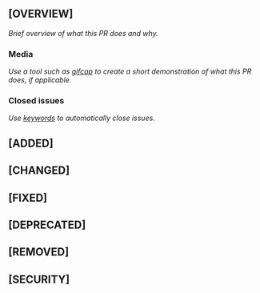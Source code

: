 ## [OVERVIEW]

*Brief overview of what this PR does and why.*

### Media

*Use a tool such as [gifcap](https://gifcap.dev/) to create a short demonstration of what this PR does, if applicable.*

### Closed issues

*Use [keywords](https://docs.github.com/en/get-started/writing-on-github/working-with-advanced-formatting/using-keywords-in-issues-and-pull-requests) to automatically close issues.*

## [ADDED]

## [CHANGED]

## [FIXED]

## [DEPRECATED]

## [REMOVED]

## [SECURITY]